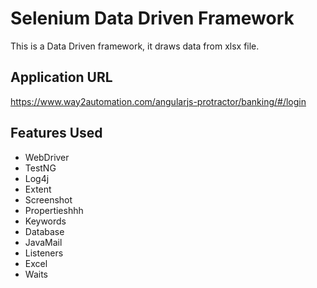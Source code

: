 # Selenium Data Driven Framework
This is a Data Driven framework, it draws data from xlsx file.

## Application URL
https://www.way2automation.com/angularjs-protractor/banking/#/login


## Features Used
 * WebDriver
 * TestNG
 * Log4j
 * Extent
 * Screenshot
 * Propertieshhh
 * Keywords
 * Database
 * JavaMail
 * Listeners
 * Excel
 * Waits